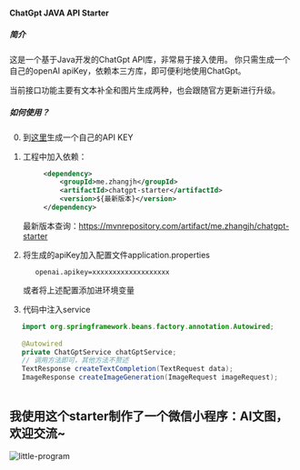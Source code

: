 #### ChatGpt JAVA API Starter
##### 简介
这是一个基于Java开发的ChatGpt API库，非常易于接入使用。
你只需生成一个自己的openAI apiKey，依赖本三方库，即可便利地使用ChatGpt。

当前接口功能主要有文本补全和图片生成两种，也会跟随官方更新进行升级。

##### 如何使用？
0. 到[这里](https://beta.openai.com/docs/quickstart/build-your-application)生成一个自己的API KEY
1. 工程中加入依赖：
   ```xml
        <dependency>
            <groupId>me.zhangjh</groupId>
            <artifactId>chatgpt-starter</artifactId>
            <version>${最新版本}</version>
        </dependency>
    ```
    最新版本查询：https://mvnrepository.com/artifact/me.zhangjh/chatgpt-starter
    
2. 将生成的apiKey加入配置文件application.properties
   ```properties
      openai.apikey=xxxxxxxxxxxxxxxxxxx
   ```
   或者将上述配置添加进环境变量
3. 代码中注入service

```java
   import org.springframework.beans.factory.annotation.Autowired;
   
   @Autowired
   private ChatGptService chatGptService;
   // 调用方法即可，其他方法不赘述
   TextResponse createTextCompletion(TextRequest data);
   ImageResponse createImageGeneration(ImageRequest imageRequest);
   
```


## 我使用这个starter制作了一个微信小程序：AI文图，欢迎交流~
![little-program](https://user-images.githubusercontent.com/3371714/219958080-f537f271-3d1b-41e1-86cf-1036d04ab6ba.jpeg)
